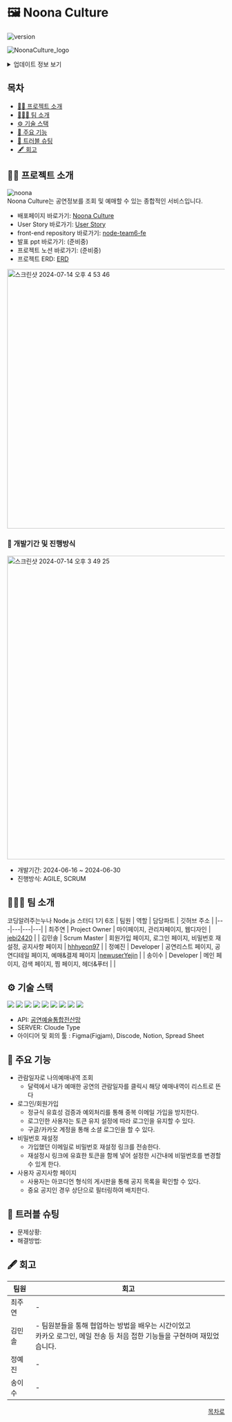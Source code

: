 # 🖼️ Noona Culture  
![version](https://img.shields.io/badge/version-1.0.0-blue)  

![NoonaCulture_logo](https://github.com/user-attachments/assets/9a14c607-6ea2-40f6-bad6-bfbb84087c0f)  

<details>
<summary>업데이트 정보 보기</summary>

- v1.0.0 (2024-06-30): 첫 번째 릴리스

</details>

## 목차

- [👨‍🏫 프로젝트 소개](#-프로젝트-소개)
- [🧑‍🤝‍🧑 팀 소개](#-팀-소개)
- [⚙️ 기술 스택](#-기술-스택)
- [📌 주요 기능](#-주요-기능)
- [🎯 트러블 슈팅](#-트러블-슈팅)
- [🖋 회고](#-회고)


## 👨‍🏫 프로젝트 소개  
![noona](https://github.com/user-attachments/assets/c8235309-fe09-42f1-952f-f56e3337c3a8)  
Noona Culture는 공연정보를 조회 및 예매할 수 있는 종합적인 서비스입니다.  

- 배포페이지 바로가기: [Noona Culture](https://noona-culture.netlify.app/)
- User Story 바로가기: [User Story](https://docs.google.com/spreadsheets/d/1HGgDP4rUhWvZL-eKAirGMlfbq1DQ98yUOebkyV5f2GQ/edit?gid=0#gid=0)
- front-end repository 바로가기: [node-team6-fe](https://github.com/hhhyeon97/node-team6-fe)
- 발표 ppt 바로가기: (준비중)
- 프로젝트 노션 바로가기: (준비중)
- 프로젝트 ERD: [ERD](https://app.diagrams.net/#G1Z4yWPmKpvHqm78CCv1bmOwMLuUIFFN_Q#%7B%22pageId%22%3A%22eOnixxZUXJWLaz6sClB1%22%7D)
<img width="600" alt="스크린샷 2024-07-14 오후 4 53 46" src="https://github.com/user-attachments/assets/a1f3835b-c43a-4247-baa8-5008e629757a">

  
### 📅 개발기간 및 진행방식

<img width="702" alt="스크린샷 2024-07-14 오후 3 49 25" src="https://github.com/user-attachments/assets/e346fff5-7b4a-4d8f-913c-c43e2560d6c9">

- 개발기간: 2024-06-16 ~ 2024-06-30
- 진행방식: AGILE, SCRUM

## 🧑‍🤝‍🧑 팀 소개  
코딩알려주는누나 Node.js 스터디 1기 6조
| 팀원 | 역할 | 담당파트 | 깃허브 주소 |
|---|---|---|---|
| 최주연 | Project Owner | 마이페이지, 관리자페이지, 웹디자인 | [jebi2420](https://github.com/jebi2420?tab=overview&from=2024-01-01&to=2024-01-04) |
| 김민솔 | Scrum Master | 회원가입 페이지, 로그인 페이지, 비밀번호 재설정, 공지사항 페이지  | [hhhyeon97](https://github.com/hhhyeon97) |
| 정예진 | Developer | 공연리스트 페이지, 공연디테일 페이지, 예매&결제 페이지 |[newuserYejin](https://github.com/newuserYejin) |
| 송이수 | Developer | 메인 페이지, 검색 페이지, 찜 페이지, 헤더&푸터 | |

## ⚙️ 기술 스택  
<img src="https://img.shields.io/badge/javascript-F7DF1E?style=for-the-badge&logo=javascript&logoColor=black"> <img src="https://img.shields.io/badge/react-61DAFB?style=for-the-badge&logo=react&logoColor=black">
<img src="https://img.shields.io/badge/node.js-339933?style=for-the-badge&logo=nodedotjs&logoColor=white">
<img src="https://img.shields.io/badge/mongodb-47A248?style=for-the-badge&logo=mongodb&logoColor=white">
<img src="https://img.shields.io/badge/express-000000?style=for-the-badge&logo=express&logoColor=white">
<img src="https://img.shields.io/badge/fontawesome-528DD7?style=for-the-badge&logo=fontawesome&logoColor=white">
<img src="https://img.shields.io/badge/netlify-00C7B7?style=for-the-badge&logo=netlify&logoColor=white">
<img src="https://img.shields.io/badge/bootstrap-7952B3?style=for-the-badge&logo=bootstrap&logoColor=white">
<img src="https://img.shields.io/badge/sass-CC6699?style=for-the-badge&logo=sass&logoColor=white">
- API: [공연예술통합전산망](https://www.kopis.or.kr/por/cs/openapi/openApiInfo.do?menuId=MNU_00074)
- SERVER: Cloude Type
- 아이디어 및 회의 툴 : Figma(Figjam), Discode, Notion, Spread Sheet


## 📌 주요 기능
 - 관람일자로 나의예매내역 조회
   - 달력에서 내가 예매한 공연의 관람일자를 클릭시 해당 예매내역이 리스트로 뜬다
 - 로그인/회원가입
   - 정규식 유효성 검증과 예외처리를 통해 중복 이메일 가입을 방지한다.
   - 로그인한 사용자는 토큰 유지 설정에 따라 로그인을 유지할 수 있다.
   - 구글/카카오 계정을 통해 소셜 로그인을 할 수 있다.
 - 비밀번호 재설정
   - 가입했던 이메일로 비밀번호 재설정 링크를 전송한다.
   - 재설정시 링크에 유효한 토큰을 함께 넣어 설정한 시간내에 비밀번호를 변경할 수 있게 한다.
 - 사용자 공지사항 페이지
   - 사용자는 아코디언 형식의 게시판을 통해 공지 목록을 확인할 수 있다.
   - 중요 공지인 경우 상단으로 필터링하여 배치한다.

## 🎯 트러블 슈팅
- 문제상황:
- 해결방법: 


## 🖋 회고
| 팀원 | 회고 |
|---|---| 
| 최주연 | - |
| 김민솔 | - 팀원분들을 통해 협업하는 방법을 배우는 시간이었고 <br/>카카오 로그인, 메일 전송 등 처음 접한 기능들을 구현하며 재밌었습니다.|
| 정예진 | - |
| 송이수 | - |

<div align="right">
  
[목차로](#목차)

</div>
